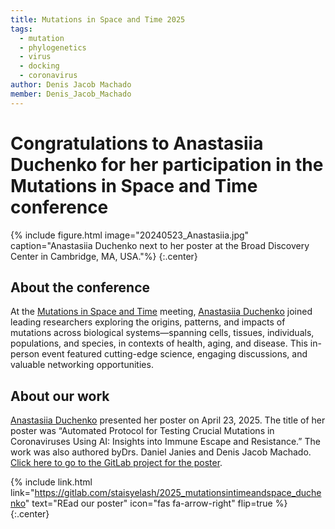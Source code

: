 ```yaml
---
title: Mutations in Space and Time 2025
tags:
  - mutation
  - phylogenetics
  - virus
  - docking
  - coronavirus
author: Denis Jacob Machado
member: Denis_Jacob_Machado
---
```


# Congratulations to Anastasiia Duchenko for her participation in the Mutations in Space and Time conference

{% include figure.html image="20240523_Anastasiia.jpg" caption="Anastasiia Duchenko next to her poster at the Broad Discovery Center in Cambridge, MA, USA."%}
{:.center}

## About the conference

At the [Mutations in Space and Time](https://www.mutationmeeting.com/) meeting, [Anastasiia Duchenko](https://phyloinformatics.com/members/Anastasiia_Duchenko.html) joined leading researchers exploring the origins, patterns, and impacts of mutations across biological systems—spanning cells, tissues, individuals, populations, and species, in contexts of health, aging, and disease. This in-person event featured cutting-edge science, engaging discussions, and valuable networking opportunities.

## About our work

[Anastasiia Duchenko](https://phyloinformatics.com/members/Anastasiia_Duchenko.html) presented her poster on April 23, 2025. The title of her poster was “Automated Protocol for Testing Crucial Mutations in Coronaviruses Using AI: Insights into Immune Escape and Resistance.” The work was also authored byDrs. Daniel Janies and Denis Jacob Machado. [Click here to go to the GitLab project for the poster](https://gitlab.com/staisyelash/2025_mutationsintimeandspace_duchenko).


{% include link.html link="https://gitlab.com/staisyelash/2025_mutationsintimeandspace_duchenko" text="REad our poster" icon="fas fa-arrow-right" flip=true %}
{:.center}